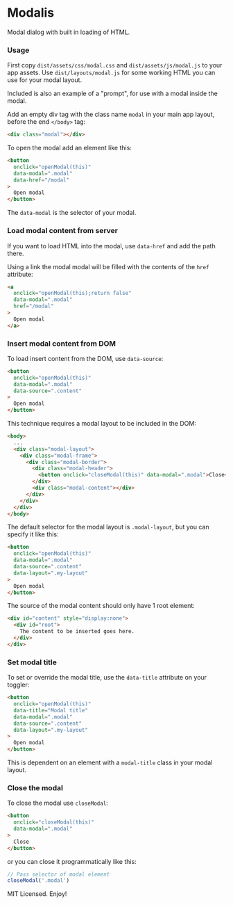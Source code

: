 # Modalis

Modal dialog with built in loading of HTML.

### Usage

First copy `dist/assets/css/modal.css` and `dist/assets/js/modal.js` to your app assets. Use `dist/layouts/modal.js` for some working HTML you can use for your modal layout.

Included is also an example of a "prompt", for use with a modal inside the modal.

Add an empty div tag with the class name `modal` in your main app layout, before the end `</body>` tag:
```html
<div class="modal"></div>
```

To open the modal add an element like this:
```html
<button
  onclick="openModal(this)"
  data-modal=".modal"
  data-href="/modal"
>
  Open modal
</button>
```
The `data-modal` is the selector of your modal.

### Load modal content from server

If you want to load HTML into the modal, use `data-href` and add the path there.

Using a link the modal modal will be filled with the contents of the `href` attribute:
```html
<a
  onclick="openModal(this);return false"
  data-modal=".modal"
  href="/modal"
>
  Open modal
</a>
```

### Insert modal content from DOM

To load insert content from the DOM, use `data-source`:

```html
<button
  onclick="openModal(this)"
  data-modal=".modal"
  data-source=".content"
>
  Open modal
</button>
```

This technique requires a modal layout to be included in the DOM:
```html
<body>
  ...
  <div class="modal-layout">
    <div class="modal-frame">
      <div class="modal-border">
        <div class="modal-header">
          <button onclick="closeModal(this)" data-modal=".modal">Close</button>
        </div>
        <div class="modal-content"></div>
      </div>
    </div>
  </div>
</body>
```

The default selector for the modal layout is `.modal-layout`, but you can specify it like this:

```html
<button
  onclick="openModal(this)"
  data-modal=".modal"
  data-source=".content"
  data-layout=".my-layout"
>
  Open modal
</button>
```

The source of the modal content should only have 1 root element:

```html
<div id="content" style="display:none">
  <div id="root">
    The content to be inserted goes here.
  </div>
</div>
```

### Set modal title

To set or override the modal title, use the `data-title` attribute on your toggler:

```html
<button
  onclick="openModal(this)"
  data-title="Modal title"
  data-modal=".modal"
  data-source=".content"
  data-layout=".my-layout"
>
  Open modal
</button>
```

This is dependent on an element with a `modal-title` class in your modal layout.


### Close the modal

To close the modal use `closeModal`:
```html
<button
  onclick="closeModal(this)"
  data-modal=".modal"
>
  Close
</button>
```

or you can close it programmatically like this:
```js
// Pass selector of modal element
closeModal('.modal')
```

MIT Licensed. Enjoy!
